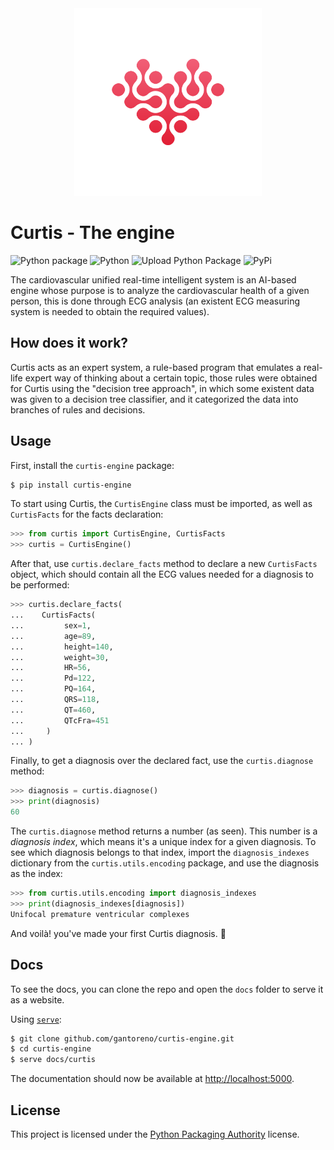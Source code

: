 <div align="center">
  <img src="assets/logo.svg" width="300" height="300"></img>
</div>

# Curtis - The engine

![Python package](https://github.com/gantoreno/curtis-engine/workflows/Python%20package/badge.svg) ![Python](https://img.shields.io/badge/python-3.6%20%7C%203.7%20%7C%203.8-blue) ![Upload Python Package](https://github.com/gantoreno/curtis-engine/workflows/Upload%20Python%20Package/badge.svg) ![PyPi](https://shields.io/pypi/v/curtis-engine.svg)

The cardiovascular unified real-time intelligent system is an AI-based engine whose purpose is to analyze the cardiovascular health of a given person, this is done through ECG analysis (an existent ECG measuring system is needed to obtain the required values).

## How does it work?

Curtis acts as an expert system, a rule-based program that emulates a real-life expert way of thinking about a certain topic, those rules were obtained for Curtis using the "decision tree approach", in which some existent data was given to a decision tree classifier, and it categorized the data into branches of rules and decisions.

## Usage

First, install the `curtis-engine` package:

```sh
$ pip install curtis-engine
```

To start using Curtis, the `CurtisEngine` class must be imported, as well as `CurtisFacts` for the facts declaration:

```python
>>> from curtis import CurtisEngine, CurtisFacts
>>> curtis = CurtisEngine()
```

After that, use `curtis.declare_facts` method to declare a new `CurtisFacts` object, which should contain all the ECG values needed for a diagnosis to be performed:

```python
>>> curtis.declare_facts(
...    CurtisFacts(
...         sex=1,
...         age=89,
...         height=140,
...         weight=30,
...         HR=56,
...         Pd=122,
...         PQ=164,
...         QRS=118,
...         QT=460,
...         QTcFra=451
...     )
... )
```

Finally, to get a diagnosis over the declared fact, use the `curtis.diagnose` method:

```python
>>> diagnosis = curtis.diagnose()
>>> print(diagnosis)
60
```

The `curtis.diagnose` method returns a number (as seen). This number is a _diagnosis index_, which means it's a unique index for a given diagnosis. To see which diagnosis belongs to that index, import the `diagnosis_indexes` dictionary from the `curtis.utils.encoding` package, and use the diagnosis as the index:

```python
>>> from curtis.utils.encoding import diagnosis_indexes
>>> print(diagnosis_indexes[diagnosis])
Unifocal premature ventricular complexes
```

And voilà! you've made your first Curtis diagnosis. 🎉

## Docs

To see the docs, you can clone the repo and open the `docs` folder to serve it as a website.

Using [`serve`](https://www.npmjs.com/package/serve):

```sh
$ git clone github.com/gantoreno/curtis-engine.git
$ cd curtis-engine
$ serve docs/curtis
```

The documentation should now be available at [http://localhost:5000](http://localhost:5000).

## License

This project is licensed under the [Python Packaging Authority](https://www.pypa.io/en/latest/) license.
